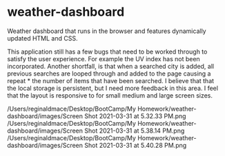 # weather-dashboard
Weather dashboard that runs in the browser and features dynamically updated HTML and CSS.

This application still has a few bugs that need to be worked through to satisfy the user experience. For example the UV index has not been incorporated. Another shortfall, is that when a searched city is added, all previous searches are looped through and added to the page causing a repeat * the number of items that have been searched. I believe that that the local storage is persistent, but I need more feedback in this area. I feel that the layout is responsive to for small medium and large screen sizes.

/Users/reginaldmace/Desktop/BootCamp/My Homework/weather-dashboard/images/Screen Shot 2021-03-31 at 5.32.33 PM.png
/Users/reginaldmace/Desktop/BootCamp/My Homework/weather-dashboard/images/Screen Shot 2021-03-31 at 5.38.14 PM.png
/Users/reginaldmace/Desktop/BootCamp/My Homework/weather-dashboard/images/Screen Shot 2021-03-31 at 5.40.28 PM.png
